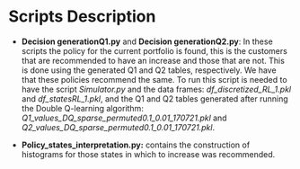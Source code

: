 # Scripts Description

* **Decision generationQ1.py** and **Decision generationQ2.py**: In these scripts the policy for the current portfolio is found, this is the customers that are recommended to have an increase and those that are not. This is done using the generated Q1 and Q2 tables, respectively. We have that these policies recommend the same.  To run this script is needed to have the script *Simulator.py* and the data frames: *df_discretized_RL_1.pkl* and *df_statesRL_1.pkl*, and the Q1 and Q2 tables generated after running the Double Q-learning algorithm: *Q1_values_DQ_sparse_permuted0.1_0.01_170721.pkl* and *Q2_values_DQ_sparse_permuted0.1_0.01_170721.pkl*.

* **Policy_states_interpretation.py:** contains the construction of histograms for those states in which to increase was recommended.
